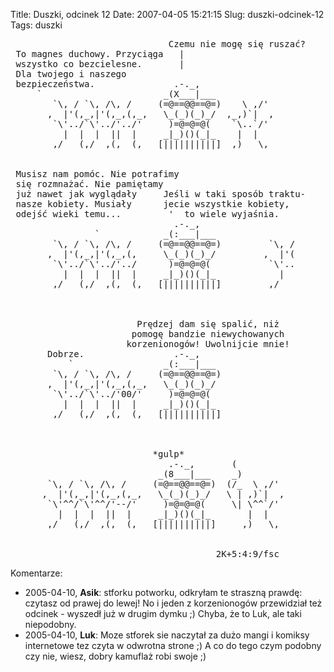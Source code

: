 Title: Duszki, odcinek 12
Date: 2007-04-05 15:21:15
Slug: duszki-odcinek-12
Tags: duszki

<pre>
                              Czemu nie mogę się ruszać?
 To magnes duchowy. Przyciąga   |
 wszystko co bezcielesne.       |
 Dla twojego i naszego      
 bezpieczeństwa.               .-._,
     `                       _(X___|___
        `\, / `\, /\, /     (=@==@@==@=)    \ ,/'
       ,  |'(,_,|'(,_,(,_,   \_(_)(_)_/  ,_,)`|  ,
        `\'../`\'../'../'     )=@=@=@(    `\..`/'
          |  |  |  ||  |     _|_)()(_|_    |  |
        ,/   (,/  ,(,  (,   [||||||||||]  ,)   \,


 Musisz nam pomóc. Nie potrafimy
 się rozmnażać. Nie pamiętamy
 już nawet jak wyglądały     Jeśli w taki sposób traktu-
 nasze kobiety. Musiały      jecie wszystkie kobiety,
 odejść wieki temu...         '  to wiele wyjaśnia.
                               .-._,
                `            _(:___|___
        `\, / `\, /\, /     (=@==@@==@=)         `\, /
       ,  |'(,_,|'(,_,(,     \_(_)(_)_/         ,  |'(
        `\'../`\'../'../      )=@=@=@(           `\'..
          |  |  |  ||  |     _|_)()(_|_            |
        ,/   (,/  ,(,  (,   [||||||||||]         ,/



                        Prędzej dam się spalić, niż
                       pomogę bandzie niewychowanych
                      korzenionogów! Uwolnijcie mnie!
       Dobrze.                 .-._,
           `                 _(:___|___
        `\, / `\, /\, /     (=@==@@==@=)
       ,  |'(,_,|'(,_,(,_,   \_(_)(_)_/
        `\'../`\'../'00/'     )=@=@=@(
          |  |  |  ||  |     _|_)()(_|_
        ,/   (,/  ,(,  (,   [||||||||||]



                           *gulp*
                              .-._,       (
                            _(8___|___    _)
       `\, / `\, /\, /     (=@==@@==@=)  (/_  \ ,/'
      ,  |'(,_,|'(,_,(,_,   \_(_)(_)_/   \ | ,)`|  ,
       `\'^^/`\'^^/'--/'     )=@=@=@(     \| \^^`/'
         |  |  |  ||  |     _|_)()(_|_       |  |
       ,/   (,/  ,(,  (,   [||||||||||]     ,)   \,


                                       2K+5:4:9/fsc
</pre>
<p>Komentarze:</p>
<ul>
<li>2005-04-10, <strong>Asik</strong>: stforku potworku, odkryłam te straszną prawdę: czytasz od prawej do lewej! No i jeden z korzenionogów przewidział też odcinek - wyszedł już w drugim dymku ;) Chyba, że to Luk, ale taki niepodobny.</li>
<li>2005-04-10, <strong>Luk</strong>: Moze stforek sie naczytał za dużo mangi i komiksy internetowe tez czyta w odwrotna strone ;) A co do tego czym podobny czy nie, wiesz, dobry kamuflaż robi swoje ;)</li>
</ul>
